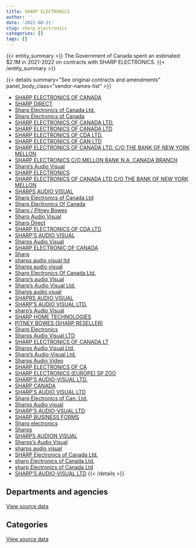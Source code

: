 ```yaml
---
title: SHARP ELECTRONICS
author: ''
date: '2022-08-21'
slug: sharp_electronics
categories: []
tags: []
---
```


<script src="/rmarkdown-libs/htmlwidgets/htmlwidgets.js"></script>
<link href="/rmarkdown-libs/datatables-css/datatables-crosstalk.css" rel="stylesheet" />
<script src="/rmarkdown-libs/datatables-binding/datatables.js"></script>
<script src="/rmarkdown-libs/jquery/jquery-3.6.0.min.js"></script>
<link href="/rmarkdown-libs/dt-core-bootstrap/css/dataTables.bootstrap.min.css" rel="stylesheet" />
<link href="/rmarkdown-libs/dt-core-bootstrap/css/dataTables.bootstrap.extra.css" rel="stylesheet" />
<script src="/rmarkdown-libs/dt-core-bootstrap/js/jquery.dataTables.min.js"></script>
<script src="/rmarkdown-libs/dt-core-bootstrap/js/dataTables.bootstrap.min.js"></script>
<link href="/rmarkdown-libs/crosstalk/css/crosstalk.min.css" rel="stylesheet" />
<script src="/rmarkdown-libs/crosstalk/js/crosstalk.min.js"></script>
<script src="/rmarkdown-libs/htmlwidgets/htmlwidgets.js"></script>
<link href="/rmarkdown-libs/datatables-css/datatables-crosstalk.css" rel="stylesheet" />
<script src="/rmarkdown-libs/datatables-binding/datatables.js"></script>
<script src="/rmarkdown-libs/jquery/jquery-3.6.0.min.js"></script>
<link href="/rmarkdown-libs/dt-core-bootstrap/css/dataTables.bootstrap.min.css" rel="stylesheet" />
<link href="/rmarkdown-libs/dt-core-bootstrap/css/dataTables.bootstrap.extra.css" rel="stylesheet" />
<script src="/rmarkdown-libs/dt-core-bootstrap/js/jquery.dataTables.min.js"></script>
<script src="/rmarkdown-libs/dt-core-bootstrap/js/dataTables.bootstrap.min.js"></script>
<link href="/rmarkdown-libs/crosstalk/css/crosstalk.min.css" rel="stylesheet" />
<script src="/rmarkdown-libs/crosstalk/js/crosstalk.min.js"></script>

{{< entity_summary >}}
The Government of Canada spent an estimated \$2.1M in 2021-2022 on contracts with SHARP ELECTRONICS.
{{< /entity_summary >}}

{{< details summary="See original contracts and amendments" panel_body_class="vendor-names-list" >}}
- [SHARP ELECTRONICS OF CANADA](https://search.open.canada.ca/en/ct/?sort=contract_value_f%20desc&page=1&search_text=%22SHARP%20ELECTRONICS%20OF%20CANADA%22)
- [SHARP DIRECT](https://search.open.canada.ca/en/ct/?sort=contract_value_f%20desc&page=1&search_text=%22SHARP%20DIRECT%22)
- [Sharp Electronics of Canada Ltd.](https://search.open.canada.ca/en/ct/?sort=contract_value_f%20desc&page=1&search_text=%22Sharp%20Electronics%20of%20Canada%20Ltd.%22)
- [Sharp Electronics of Canada](https://search.open.canada.ca/en/ct/?sort=contract_value_f%20desc&page=1&search_text=%22Sharp%20Electronics%20of%20Canada%22)
- [SHARP ELECTRONICS OF CANADA LTD.](https://search.open.canada.ca/en/ct/?sort=contract_value_f%20desc&page=1&search_text=%22SHARP%20ELECTRONICS%20OF%20CANADA%20LTD.%22)
- [SHARP ELECTRONICS OF CANADA LTD](https://search.open.canada.ca/en/ct/?sort=contract_value_f%20desc&page=1&search_text=%22SHARP%20ELECTRONICS%20OF%20CANADA%20LTD%22)
- [SHARP ELECTRONICS OF CDA LTD.](https://search.open.canada.ca/en/ct/?sort=contract_value_f%20desc&page=1&search_text=%22SHARP%20ELECTRONICS%20OF%20CDA%20LTD.%22)
- [SHARP ELECTRONICS OF CAN LTD](https://search.open.canada.ca/en/ct/?sort=contract_value_f%20desc&page=1&search_text=%22SHARP%20ELECTRONICS%20OF%20CAN%20LTD%22)
- [SHARP ELECTRONICS OF CANADA LTD. C/O THE BANK OF NEW YORK MELLON](https://search.open.canada.ca/en/ct/?sort=contract_value_f%20desc&page=1&search_text=%22SHARP%20ELECTRONICS%20OF%20CANADA%20LTD.%20C%2fO%20THE%20BANK%20OF%20NEW%20YORK%20MELLON%22)
- [SHARP ELECTRONICS C/O MELLON BANK N.A. CANADA BRANCH](https://search.open.canada.ca/en/ct/?sort=contract_value_f%20desc&page=1&search_text=%22SHARP%20ELECTRONICS%20C%2fO%20MELLON%20BANK%20N.A.%20CANADA%20BRANCH%22)
- [Sharp’s Audio Visual](https://search.open.canada.ca/en/ct/?sort=contract_value_f%20desc&page=1&search_text=%22Sharp%27s%20Audio%20Visual%22)
- [SHARP ELECTRONICS](https://search.open.canada.ca/en/ct/?sort=contract_value_f%20desc&page=1&search_text=%22SHARP%20ELECTRONICS%22)
- [SHARP ELECTRONICS OF CANADA LTD C/O THE BANK OF NEW YORK MELLON](https://search.open.canada.ca/en/ct/?sort=contract_value_f%20desc&page=1&search_text=%22SHARP%20ELECTRONICS%20OF%20CANADA%20LTD%20C%2fO%20THE%20BANK%20OF%20NEW%20YORK%20MELLON%22)
- [SHARPS AUDIO VISUAL](https://search.open.canada.ca/en/ct/?sort=contract_value_f%20desc&page=1&search_text=%22SHARPS%20AUDIO%20VISUAL%22)
- [Sharp Electronics of Canada Ltd](https://search.open.canada.ca/en/ct/?sort=contract_value_f%20desc&page=1&search_text=%22Sharp%20Electronics%20of%20Canada%20Ltd%22)
- [Sharp Electronics Of Canada](https://search.open.canada.ca/en/ct/?sort=contract_value_f%20desc&page=1&search_text=%22Sharp%20Electronics%20Of%20Canada%22)
- [Sharp / Pitney Bowes](https://search.open.canada.ca/en/ct/?sort=contract_value_f%20desc&page=1&search_text=%22Sharp%20%2f%20Pitney%20Bowes%22)
- [Sharp Audio Visual](https://search.open.canada.ca/en/ct/?sort=contract_value_f%20desc&page=1&search_text=%22Sharp%20Audio%20Visual%22)
- [Sharp Direct](https://search.open.canada.ca/en/ct/?sort=contract_value_f%20desc&page=1&search_text=%22Sharp%20Direct%22)
- [SHARP ELECTRONICS OF CDA LTD](https://search.open.canada.ca/en/ct/?sort=contract_value_f%20desc&page=1&search_text=%22SHARP%20ELECTRONICS%20OF%20CDA%20LTD%22)
- [SHARP’S AUDIO VISUAL](https://search.open.canada.ca/en/ct/?sort=contract_value_f%20desc&page=1&search_text=%22SHARP%27S%20AUDIO%20VISUAL%22)
- [Sharps Audio Visual](https://search.open.canada.ca/en/ct/?sort=contract_value_f%20desc&page=1&search_text=%22Sharps%20Audio%20Visual%22)
- [SHARP ELECTRONIC OF CANADA](https://search.open.canada.ca/en/ct/?sort=contract_value_f%20desc&page=1&search_text=%22SHARP%20ELECTRONIC%20OF%20CANADA%22)
- [Sharp](https://search.open.canada.ca/en/ct/?sort=contract_value_f%20desc&page=1&search_text=%22Sharp%22)
- [sharps audio visual ltd](https://search.open.canada.ca/en/ct/?sort=contract_value_f%20desc&page=1&search_text=%22sharps%20audio%20visual%20ltd%22)
- [Sharps audio visual](https://search.open.canada.ca/en/ct/?sort=contract_value_f%20desc&page=1&search_text=%22Sharps%20audio%20visual%22)
- [Sharp Electronics Of Canada Ltd.](https://search.open.canada.ca/en/ct/?sort=contract_value_f%20desc&page=1&search_text=%22Sharp%20Electronics%20Of%20Canada%20Ltd.%22)
- [Sharp’s audio Visual](https://search.open.canada.ca/en/ct/?sort=contract_value_f%20desc&page=1&search_text=%22Sharp%27s%20audio%20Visual%22)
- [Sharp’s Audio Visual Ltd.](https://search.open.canada.ca/en/ct/?sort=contract_value_f%20desc&page=1&search_text=%22Sharp%27s%20Audio%20Visual%20Ltd.%22)
- [Sharps audio vsual](https://search.open.canada.ca/en/ct/?sort=contract_value_f%20desc&page=1&search_text=%22Sharps%20audio%20vsual%22)
- [SHAPRS AUDIO VISUAL](https://search.open.canada.ca/en/ct/?sort=contract_value_f%20desc&page=1&search_text=%22SHAPRS%20AUDIO%20VISUAL%22)
- [SHARP’S AUDIO VISUAL LTD.](https://search.open.canada.ca/en/ct/?sort=contract_value_f%20desc&page=1&search_text=%22SHARP%27S%20AUDIO%20VISUAL%20LTD.%22)
- [sharp’s Audio Visual](https://search.open.canada.ca/en/ct/?sort=contract_value_f%20desc&page=1&search_text=%22sharp%27s%20Audio%20Visual%22)
- [SHARP HOME TECHNOLOGIES](https://search.open.canada.ca/en/ct/?sort=contract_value_f%20desc&page=1&search_text=%22SHARP%20HOME%20TECHNOLOGIES%22)
- [PITNEY BOWES (SHARP RESELLER)](https://search.open.canada.ca/en/ct/?sort=contract_value_f%20desc&page=1&search_text=%22PITNEY%20BOWES%20%28SHARP%20RESELLER%29%22)
- [Sharp Electronics](https://search.open.canada.ca/en/ct/?sort=contract_value_f%20desc&page=1&search_text=%22Sharp%20Electronics%22)
- [Sharps Audio Visual LTD](https://search.open.canada.ca/en/ct/?sort=contract_value_f%20desc&page=1&search_text=%22Sharps%20Audio%20Visual%20LTD%22)
- [SHARP ELECTRONICS OF CANADA LT](https://search.open.canada.ca/en/ct/?sort=contract_value_f%20desc&page=1&search_text=%22SHARP%20ELECTRONICS%20OF%20CANADA%20LT%22)
- [Sharps Audio Visual Ltd.](https://search.open.canada.ca/en/ct/?sort=contract_value_f%20desc&page=1&search_text=%22Sharps%20Audio%20Visual%20Ltd.%22)
- [Sharp’s Audio-Visual Ltd.](https://search.open.canada.ca/en/ct/?sort=contract_value_f%20desc&page=1&search_text=%22Sharp%27s%20Audio-Visual%20Ltd.%22)
- [Sharps Audio Video](https://search.open.canada.ca/en/ct/?sort=contract_value_f%20desc&page=1&search_text=%22Sharps%20Audio%20Video%22)
- [SHARP ELECTRONICS OF CA](https://search.open.canada.ca/en/ct/?sort=contract_value_f%20desc&page=1&search_text=%22SHARP%20ELECTRONICS%20OF%20CA%22)
- [SHARP ELECTRONICS (EUROPE) SP ZOO](https://search.open.canada.ca/en/ct/?sort=contract_value_f%20desc&page=1&search_text=%22SHARP%20ELECTRONICS%20%28EUROPE%29%20SP%20ZOO%22)
- [SHARP’S AUDIO-VISUAL LTD.](https://search.open.canada.ca/en/ct/?sort=contract_value_f%20desc&page=1&search_text=%22SHARP%27S%20AUDIO-VISUAL%20LTD.%22)
- [SHARP CANADA](https://search.open.canada.ca/en/ct/?sort=contract_value_f%20desc&page=1&search_text=%22SHARP%20CANADA%22)
- [SHARP’S AUDIO VISUAL LTD](https://search.open.canada.ca/en/ct/?sort=contract_value_f%20desc&page=1&search_text=%22SHARP%27S%20AUDIO%20VISUAL%20LTD%22)
- [Sharp Electronics of Can. Ltd.](https://search.open.canada.ca/en/ct/?sort=contract_value_f%20desc&page=1&search_text=%22Sharp%20Electronics%20of%20Can.%20Ltd.%22)
- [Sharps Audio visual](https://search.open.canada.ca/en/ct/?sort=contract_value_f%20desc&page=1&search_text=%22Sharps%20Audio%20visual%22)
- [SHARP’S AUDIO-VSUAL LTD](https://search.open.canada.ca/en/ct/?sort=contract_value_f%20desc&page=1&search_text=%22SHARP%27S%20AUDIO-VSUAL%20LTD%22)
- [SHARP BUSINESS FORMS](https://search.open.canada.ca/en/ct/?sort=contract_value_f%20desc&page=1&search_text=%22SHARP%20BUSINESS%20FORMS%22)
- [Sharp electronics](https://search.open.canada.ca/en/ct/?sort=contract_value_f%20desc&page=1&search_text=%22Sharp%20electronics%22)
- [Sharps](https://search.open.canada.ca/en/ct/?sort=contract_value_f%20desc&page=1&search_text=%22Sharps%22)
- [SHARPS AUDION VISUAL](https://search.open.canada.ca/en/ct/?sort=contract_value_f%20desc&page=1&search_text=%22SHARPS%20AUDION%20VISUAL%22)
- [Sharps’s Audio Visual](https://search.open.canada.ca/en/ct/?sort=contract_value_f%20desc&page=1&search_text=%22Sharps%27s%20Audio%20Visual%22)
- [sharps audio visual](https://search.open.canada.ca/en/ct/?sort=contract_value_f%20desc&page=1&search_text=%22sharps%20audio%20visual%22)
- [SHARP Electronics of Canada Ltd.](https://search.open.canada.ca/en/ct/?sort=contract_value_f%20desc&page=1&search_text=%22SHARP%20Electronics%20of%20Canada%20Ltd.%22)
- [sharp Electronics of Canada Ltd.](https://search.open.canada.ca/en/ct/?sort=contract_value_f%20desc&page=1&search_text=%22sharp%20Electronics%20of%20Canada%20Ltd.%22)
- [sharp Electronics of Canada Ltd](https://search.open.canada.ca/en/ct/?sort=contract_value_f%20desc&page=1&search_text=%22sharp%20Electronics%20of%20Canada%20Ltd%22)
- [SHARP’S AUDIO-VISUAL LTD](https://search.open.canada.ca/en/ct/?sort=contract_value_f%20desc&page=1&search_text=%22SHARP%27S%20AUDIO-VISUAL%20LTD%22)
{{< /details >}}

## Departments and agencies

<div id="htmlwidget-1" style="width:100%;height:auto;" class="datatables html-widget"></div>
<script type="application/json" data-for="htmlwidget-1">{"x":{"style":"bootstrap","filter":"none","vertical":false,"data":[["<a href=\"/departments/aandc-aadnc/\">Crown-Indigenous Relations and Northern Affairs Canada<\/a>","<a href=\"/departments/acoa-apeca/\">Atlantic Canada Opportunities Agency<\/a>","<a href=\"/departments/cbsa-asfc/\">Canada Border Services Agency<\/a>","<a href=\"/departments/chrc-ccdp/\">Canadian Human Rights Commission<\/a>","<a href=\"/departments/csc-scc/\">Correctional Service of Canada<\/a>","<a href=\"/departments/csps-efpc/\">Canada School of Public Service<\/a>","<a href=\"/departments/dfo-mpo/\">Fisheries and Oceans Canada<\/a>","<a href=\"/departments/dnd-mdn/\">National Defence<\/a>","<a href=\"/departments/ec/\">Environment and Climate Change Canada<\/a>","<a href=\"/departments/hc-sc/\">Health Canada<\/a>","<a href=\"/departments/jus/\">Department of Justice Canada<\/a>","<a href=\"/departments/lac-bac/\">Library and Archives Canada<\/a>","<a href=\"/departments/nrc-cnrc/\">National Research Council Canada<\/a>","<a href=\"/departments/nrcan-rncan/\">Natural Resources Canada<\/a>","<a href=\"/departments/opc-cpvp/\">Office of the Privacy Commissioner of Canada<\/a>","<a href=\"/departments/osfi-bsif/\">Office of the Superintendent of Financial Institutions Canada<\/a>","<a href=\"/departments/pbc-clcc/\">Parole Board of Canada<\/a>","<a href=\"/departments/pc/\">Parks Canada<\/a>","<a href=\"/departments/ps-sp/\">Public Safety Canada<\/a>","<a href=\"/departments/pwgsc-tpsgc/\">Public Services and Procurement Canada<\/a>","<a href=\"/departments/tc/\">Transport Canada<\/a>","<a href=\"/departments/tsb-bst/\">Transportation Safety Board of Canada<\/a>"],[2538.9,9119.99,7658.85,2994.16,370538.81,99859.67,11354.57,5859.55,5979.1,102270.5,63850.44,178914.63,1008855.36,126757.08,9968.96,147587.46,2665.5,5095.33,3454.26,316591.03,2002.77,32896.04],[null,23234.23,11624.89,3002.36,287984.09,102744.95,16282.1,null,null,118232.04,242280.94,192054.52,2411303.7,125731.93,37391.96,213608.36,null,4477.63,3463.72,368912.76,2008.26,39330.74],[null,24370.79,8098.04,2994.16,240564.95,33153.26,14644.58,null,null,124865.86,329668.09,187269.65,837217.7,90011.68,45575.21,271261.35,null,3436.62,3454.26,360690.78,334.71,39223.28],[null,24370.79,6937.26,2994.16,190978.55,13634.32,0,null,null,77862.22,329668.09,182610.35,651677.16,61812.83,35606.25,213745.89,null,2402.19,3454.26,277705.72,null,33889.09]],"container":"<table class=\"table table-striped table-hover row-border order-column display\">\n  <thead>\n    <tr>\n      <th>Department<\/th>\n      <th>2018-2019<\/th>\n      <th>2019-2020<\/th>\n      <th>2020-2021<\/th>\n      <th>2021-2022<\/th>\n    <\/tr>\n  <\/thead>\n<\/table>","options":{"order":[[4,"desc"]],"pageLength":10,"autoWidth":true,"columnDefs":[{"targets":1,"render":"function(data, type, row, meta) {\n    return type !== 'display' ? data : DTWidget.formatCurrency(data, \"$\", 2, 3, \",\", \".\", true, null);\n  }"},{"targets":2,"render":"function(data, type, row, meta) {\n    return type !== 'display' ? data : DTWidget.formatCurrency(data, \"$\", 2, 3, \",\", \".\", true, null);\n  }"},{"targets":3,"render":"function(data, type, row, meta) {\n    return type !== 'display' ? data : DTWidget.formatCurrency(data, \"$\", 2, 3, \",\", \".\", true, null);\n  }"},{"targets":4,"render":"function(data, type, row, meta) {\n    return type !== 'display' ? data : DTWidget.formatCurrency(data, \"$\", 2, 3, \",\", \".\", true, null);\n  }"},{"width":"16%","targets":[1,2,3,4]},{"className":"dt-right","targets":[1,2,3,4]}],"orderClasses":false}},"evals":["options.columnDefs.0.render","options.columnDefs.1.render","options.columnDefs.2.render","options.columnDefs.3.render"],"jsHooks":[]}</script>
<p class="text-right">
<a href="https://github.com/GoC-Spending/contracts-data/tree/main/data/out/vendors/sharp_electronics/summary_by_fiscal_year_by_department.csv" class="source-data-link btn btn-link">View source data</a>
</p>

## Categories

<div id="htmlwidget-2" style="width:100%;height:auto;" class="datatables html-widget"></div>
<script type="application/json" data-for="htmlwidget-2">{"x":{"style":"bootstrap","filter":"none","vertical":false,"data":[["<a href=\"/categories/0_other/\">(Other)<\/a>","<a href=\"/categories/10_office_management/\">Office management<\/a>","<a href=\"/categories/3_information_technology/\">Information technology<\/a>","<a href=\"/categories/4_medical/\">Medical<\/a>","<a href=\"/categories/6_industrial_products_and_services/\">Industrial products and services<\/a>"],[null,1428286.2,1067740.89,8440.01,12345.86],[1976.14,1481221.7,2699628.54,8463.13,12379.68],[4745.35,1428833.96,1162469.78,8440.01,12345.86],[4745.35,1136900.45,951963.98,8440.01,7299.34]],"container":"<table class=\"table table-striped table-hover row-border order-column display\">\n  <thead>\n    <tr>\n      <th>Category<\/th>\n      <th>2018-2019<\/th>\n      <th>2019-2020<\/th>\n      <th>2020-2021<\/th>\n      <th>2021-2022<\/th>\n    <\/tr>\n  <\/thead>\n<\/table>","options":{"order":[[4,"desc"]],"dom":"t","pageLength":30,"autoWidth":true,"columnDefs":[{"targets":1,"render":"function(data, type, row, meta) {\n    return type !== 'display' ? data : DTWidget.formatCurrency(data, \"$\", 2, 3, \",\", \".\", true, null);\n  }"},{"targets":2,"render":"function(data, type, row, meta) {\n    return type !== 'display' ? data : DTWidget.formatCurrency(data, \"$\", 2, 3, \",\", \".\", true, null);\n  }"},{"targets":3,"render":"function(data, type, row, meta) {\n    return type !== 'display' ? data : DTWidget.formatCurrency(data, \"$\", 2, 3, \",\", \".\", true, null);\n  }"},{"targets":4,"render":"function(data, type, row, meta) {\n    return type !== 'display' ? data : DTWidget.formatCurrency(data, \"$\", 2, 3, \",\", \".\", true, null);\n  }"},{"width":"16%","targets":[1,2,3,4]},{"className":"dt-right","targets":[1,2,3,4]}],"orderClasses":false,"lengthMenu":[10,25,30,50,100]}},"evals":["options.columnDefs.0.render","options.columnDefs.1.render","options.columnDefs.2.render","options.columnDefs.3.render"],"jsHooks":[]}</script>
<p class="text-right">
<a href="https://github.com/GoC-Spending/contracts-data/tree/main/data/out/vendors/sharp_electronics/summary_by_fiscal_year_by_category.csv" class="source-data-link btn btn-link">View source data</a>
</p>

